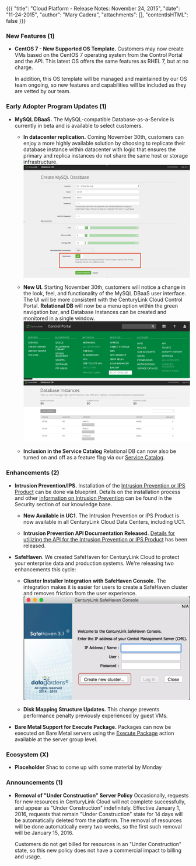 {{{
"title": "Cloud Platform - Release Notes: November 24, 2015",
"date": "11-24-2015",
"author": "Mary Cadera",
"attachments": [],
"contentIsHTML": false
}}}

### New Features (1)

* __CentOS 7 - New Supported OS Template.__ Customers may now create VMs based on the CentOS 7 operating system from the Control Portal and the API. This latest OS offers the same features as RHEL 7, but at no charge.

  In addition, this OS template will be managed and maintained by our OS team ongoing, so new features and capabilities will be included as they are vetted by our team.  
 

### Early Adopter Program Updates (1)

* __MySQL DBaaS.__ The MySQL-compatible Database-as-a-Service is currently in beta and is available to select customers.   

  * __In datacenter replication.__ Coming November 30th, customers can enjoy a more highly available solution by choosing to replicate their database instance within datacenter with logic that ensures the primary and replica instances do not share the same host or storage infrastructure.
  ![In DC Replication](../images/2015-11-24_releasenotes2.png)
  
  * __New UI.__ Starting November 30th, customers will notice a change in the look, feel, and functionality of the MySQL DBaaS user interface. The UI will be more consistent with the CenturyLink Cloud Control Portal. __Relational DB__ will now be a menu option within the green navigation bar, and Database Instances can be created and monitored in a single window.
  ![Navigation](../images/2015-11-24_releasenotes1.png)
  ![DB Instances](../images/2015-11-24_releasenotes3.png)
  * __Inclusion in the Service Catalog__ Relational DB can now also be turned on and off as a feature flag via our [Service Catalog](https://www.ctl.io/knowledge-base/general/getting-started-with-the-service-catalog/). 


### Enhancements (2)

* __Intrusion Prevention/IPS.__ Installation of the [Intrusion Prevention or IPS Product](https://www.ctl.io/intrusion-prevention-service/) can be done via blueprint.  Details on the installation process and other [information on Intrusion Prevention](https://www.ctl.io/knowledge-base/security/#1) can be found in the Security section of our knowledge base.

  * __Now Available in UC1.__ The Intrusion Prevention or IPS Product is now available in all CenturyLink Cloud Data Centers, including UC1.

  * __Intrusion Prevention API Documentation Released.__ [Details for utilizing the API for the Intrusion Prevention or IPS Product](https://www.ctl.io/knowledge-base/security/ips-api/) has been released.

* __SafeHaven__. We created SafeHaven for CenturyLink Cloud to protect your enterprise data and production systems. We're releasing two enhancements this cycle:

  * __Cluster Installer Integration with SafeHaven Console.__ The integration makes it is easier for users to create a SafeHaven cluster and removes friction from the user experience.
  ![SafeHaven Console](../images/2015-11-24_releasenotes4.png)

  * __Disk Mapping Structure Updates.__ This change prevents performance penalty previously experienced by guest VMs.

* __Bare Metal Support for Execute Package.__ Packages can now be executed on Bare Metal servers using the [Execute Package](https://www.ctl.io/knowledge-base/servers/using-group-tasks-to-install-software-and-run-scripts-on-groups/) action available at the server group level.

### Ecosystem (X)

* __Placeholder__ Shac to come up with some material by Monday

### Announcements (1)

* __Removal of "Under Construction" Server Policy__ Occasionally, requests for new resources in CenturyLink Cloud will not complete successfully, and appear as "Under Construction" indefinitely. Effective January 1, 2016, requests that remain "Under Construction" state for 14 days will be automatically deleted from the platform. The removal of resources will be done automatically every two weeks, so the first such removal will be January 15, 2016.

  Customers do not get billed for resources in an "Under Construction" state, so this new policy does not have a commercial impact to billing and usage.